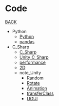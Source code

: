 # Code

[BACK](https://8ku.github.io/note_other)

- Python
  - [Python](https://8ku.github.io/note_other/Code/Python/Python)
  - [pandas](https://8ku.github.io/note_other/Code/Python/pandas)
- C_Sharp
  - [C_Sharp](https://8ku.github.io/note_other/Code/C_Sharp/C_Sharp)
  - [Unity_C_Sharp](https://8ku.github.io/note_other/Code/C_Sharp/Unity_C_Sharp)
  - [performance](https://8ku.github.io/note_other/Code/C_Sharp/performance)
  - [2D](https://8ku.github.io/note_other/Code/C_Sharp/2D)
  - note_Unity
    - [Random](https://8ku.github.io/note_other/Code/C_Sharp/note_Unity/random)
    - [Rotate](https://8ku.github.io/note_other/Code/C_Sharp/note_Unity/rotate)
    - [Animation](https://8ku.github.io/note_other/Code/C_Sharp/note_Unity/animation)
    - [transferClass](https://8ku.github.io/note_other/Code/C_Sharp/note_Unity/transferClass)
    - [UGUI](https://8ku.github.io/note_other/Code/C_Sharp/note_Unity/UGUI)

